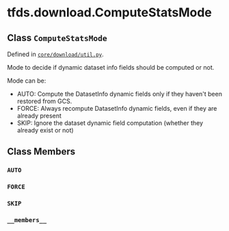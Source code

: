 <div itemscope itemtype="http://developers.google.com/ReferenceObject">
<meta itemprop="name" content="tfds.download.ComputeStatsMode" />
<meta itemprop="path" content="Stable" />
<meta itemprop="property" content="AUTO"/>
<meta itemprop="property" content="FORCE"/>
<meta itemprop="property" content="SKIP"/>
<meta itemprop="property" content="__members__"/>
</div>

# tfds.download.ComputeStatsMode

## Class `ComputeStatsMode`





Defined in [`core/download/util.py`](https://github.com/tensorflow/datasets/tree/master/tensorflow_datasets/core/download/util.py).

Mode to decide if dynamic dataset info fields should be computed or not.

Mode can be:

* AUTO: Compute the DatasetInfo dynamic fields only if they haven't been
  restored from GCS.
* FORCE: Always recompute DatasetInfo dynamic  fields, even if they are
  already present
* SKIP: Ignore the dataset dynamic field computation (whether they already
  exist or not)

## Class Members

<h3 id="AUTO"><code>AUTO</code></h3>

<h3 id="FORCE"><code>FORCE</code></h3>

<h3 id="SKIP"><code>SKIP</code></h3>

<h3 id="__members__"><code>__members__</code></h3>

